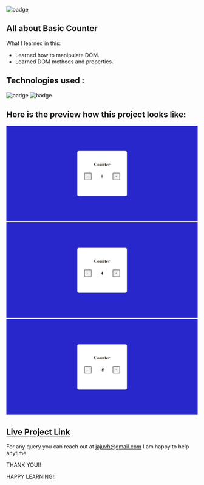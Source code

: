 ![badge](https://img.shields.io/badge/LearnCodeOnline-INeuron)

## All about Basic Counter

What I learned in this:

- Learned how to manipulate DOM.
- Learned DOM methods and properties.

## Technologies used :

![badge](https://img.shields.io/badge/HTML-CSS-INeuron)
![badge](https://img.shields.io/badge/Javascript-INeuron)

## Here is the preview how this project looks like:

![lco](./Screenshots/Web%20capture_23-2-2023_125248_127.0.0.1.jpeg)
![lco](./Screenshots/Web%20capture_23-2-2023_12531_127.0.0.1.jpeg)
![lco](./Screenshots/Web%20capture_23-2-2023_125314_127.0.0.1.jpeg)

## [Live Project Link](https://basic-counter-navy.vercel.app/)

For any query you can reach out at jajuvh@gmail.com I am happy to help anytime.

THANK YOU!!

HAPPY LEARNING!!